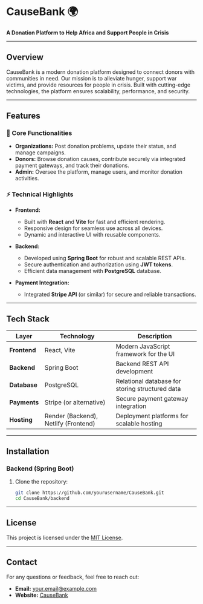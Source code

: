 # CauseBank 🌍  
**A Donation Platform to Help Africa and Support People in Crisis**

---

## Overview  
CauseBank is a modern donation platform designed to connect donors with communities in need. Our mission is to alleviate hunger, support war victims, and provide resources for people in crisis. Built with cutting-edge technologies, the platform ensures scalability, performance, and security.

---

## Features  

### 🌟 Core Functionalities  
- **Organizations:** Post donation problems, update their status, and manage campaigns.  
- **Donors:** Browse donation causes, contribute securely via integrated payment gateways, and track their donations.  
- **Admin:** Oversee the platform, manage users, and monitor donation activities.  

### ⚡ Technical Highlights  
- **Frontend:**  
  - Built with **React** and **Vite** for fast and efficient rendering.  
  - Responsive design for seamless use across all devices.  
  - Dynamic and interactive UI with reusable components.  

- **Backend:**  
  - Developed using **Spring Boot** for robust and scalable REST APIs.  
  - Secure authentication and authorization using **JWT tokens**.  
  - Efficient data management with **PostgreSQL** database.  

- **Payment Integration:**  
  - Integrated **Stripe API** (or similar) for secure and reliable transactions.  

---

## Tech Stack  

| **Layer**      | **Technology**           | **Description**                                    |  
|----------------|--------------------------|----------------------------------------------------|  
| **Frontend**   | React, Vite              | Modern JavaScript framework for the UI             |  
| **Backend**    | Spring Boot              | Backend REST API development                       |  
| **Database**   | PostgreSQL               | Relational database for storing structured data    |  
| **Payments**   | Stripe (or alternative)  | Secure payment gateway integration                 |  
| **Hosting**    | Render (Backend), Netlify (Frontend) | Deployment platforms for scalable hosting         |  

---

## Installation  

### Backend (Spring Boot)  
1. Clone the repository:  
   ```bash  
   git clone https://github.com/yourusername/CauseBank.git  
   cd CauseBank/backend  
---

## License  

This project is licensed under the [MIT License](LICENSE).  

---

## Contact  

For any questions or feedback, feel free to reach out:

- **Email:** [your.email@example.com](mailto:your.email@example.com)  
- **Website:** [CauseBank](https://causebank.com)  
